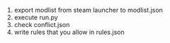 
1. export modlist from steam launcher to modlist.json
2. execute run.py
3. check conflict.json 
4. write rules that you allow in rules.json